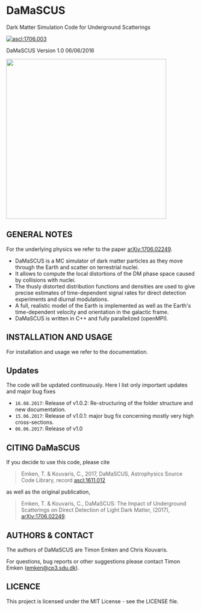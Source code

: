 # DaMaSCUS

Dark Matter Simulation Code for Underground Scatterings

<a href="http://ascl.net/1706.003"><img src="https://img.shields.io/badge/ascl-1706.003-blue.svg?colorB=262255" alt="ascl:1706.003" /></a>

DaMaSCUS Version 1.0 06/06/2016

<img src="https://cloud.githubusercontent.com/assets/29034913/26834962/4092f75c-4ad7-11e7-86db-a359734ea2ef.png" width="425">

## GENERAL NOTES

For the underlying physics we refer to the paper [arXiv:1706.02249](https://arxiv.org/abs/1706.02249).

- DaMaSCUS is a MC simulator of dark matter particles as they move through the Earth and scatter on terrestrial nuclei. 
- It allows to compute the local distortions of the DM phase space caused by collisions with nuclei. 
- The thusly distorted distribution functions and densities are used to give precise estimates of time-dependent signal rates for direct detection experiments and diurnal modulations.
- A full, realistic model of the Earth is implemented as well as the Earth's time-dependent velocity and orientation in the galactic frame.
- DaMaSCUS is written in C++ and fully parallelized (openMPI).

## INSTALLATION AND USAGE

For installation and usage we refer to the documentation.

## Updates
The code will be updated continuously. Here I list only important updates and major bug fixes 
- `16.08.2017`: Release of v1.0.2: Re-structuring of the folder structure and new documentation.
- `15.06.2017`: Release of v1.0.1: major bug fix concerning mostly very high cross-sections.
- `06.06.2017`: Release of v1.0

## CITING DaMaSCUS

If you decide to use this code, please cite

>Emken, T. & Kouvaris, C., 2017, DaMaSCUS, Astrophysics Source Code Library, record [ascl:1611.012](http://ascl.net/code/v/1702)

as well as the original publication,

>Emken, T. & Kouvaris, C., DaMaSCUS: The Impact of Underground Scatterings on Direct Detection of Light Dark Matter, (2017), [arXiv:1706.02249](https://arxiv.org/abs/1706.02249).

## AUTHORS & CONTACT

The authors of DaMaSCUS are Timon Emken and Chris Kouvaris.

For questions, bug reports or other suggestions please contact Timon Emken (emken@cp3.sdu.dk).


## LICENCE

This project is licensed under the MIT License - see the LICENSE file.

